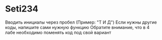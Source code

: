 # Seti234
Вводить инициалы через пробел (Пример: "Т И Д")
Если нужны другие коды, напишите сами нужную функцию
Обратите внимание, что в 4 лабе необходимо поменять код под свой вариант
